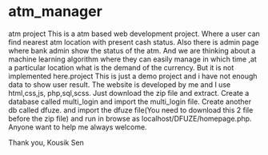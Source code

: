 # atm_manager
atm project
This  is a atm based web development project. Where a user can find nearest atm location with present cash status. Also there is admin  page where bank admin show the status of the atm. And we are thinking about a machine learning algorithm where they can easily manage in which time ,at a particular location what is the demand of the currency. But it is not implemented here.project This is just a demo project and i have not enough data to show user result. The website is developed by me and I use html,css,js, php,sql,scss.
Just download the zip file and extract. Create a database called multi_login and import the multi_login file. Create another db called dfuze. and import the dfuze file(You need to download this 2 file before the zip file) and run in browse as localhost/DFUZE/homepage.php. 
Anyone want to help me always welcome.

Thank you,
Kousik Sen
